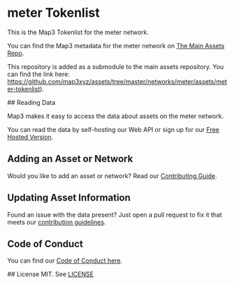 
# meter Tokenlist

This is the Map3 Tokenlist for the meter network.

You can find the Map3 metadata for the meter network on [The Main Assets Repo](https://github.com/map3xyz/assets/tree/master/networks/meter).

This repository is added as a submodule to the main assets repository. You can find the link here: https://github.com/map3xyz/assets/tree/master/networks/meter/assets/meter-tokenlist).

## Reading Data

Map3 makes it easy to access the data about assets on the meter network. 

You can read the data by self-hosting our Web API or sign up for our [Free Hosted Version](https://map3.xyz).

## Adding an Asset or Network 

Would you like to add an asset or network? Read our [Contributing Guide](https://github.com/map3xyz/assets/tree/master/docs/CONTRIBUTING.md).

## Updating Asset Information

Found an issue with the data present? Just open a pull request to fix it that meets our [contribution guidelines](https://github.com/map3xyz/assets/tree/master/docs/CONTRIBUTING.md).

## Code of Conduct
You can find our [Code of Conduct here](https://github.com/map3xyz/assets/tree/master/docs/CODE_OF_CONDUCT.md).

## License
MIT. See [LICENSE](LICENSE)
